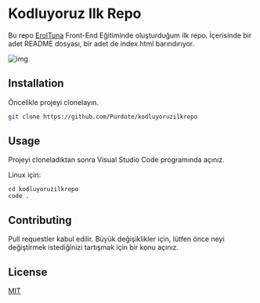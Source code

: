 # Kodluyoruz Ilk Repo

Bu repo [ErolTuna](https://www.google.com) Front-End Eğitiminde oluşturduğum ilk repo. İçerisinde bir adet README dosyası, bir adet de index.html barındırıyor.

![img](https://productimages.hepsiburada.net/s/50/375/11016547401778.jpg)

## Installation

Öncelikle projeyi clonelayın.

```bash
git clone https://github.com/Purdote/kodluyoruzilkrepo
```

## Usage

Projeyi cloneladıktan sonra Visual Studio Code programında açınız.

Linux için:
```linux
cd kodluyoruzilkrepo
code .
```

## Contributing
Pull requestler kabul edilir. Büyük değişiklikler için, lütfen önce neyi değiştirmek istediğinizi tartışmak için bir konu açınız.


## License
[MIT](https://choosealicense.com/licenses/mit/)